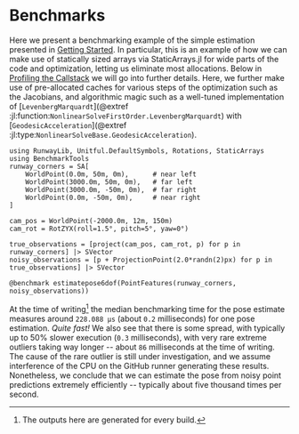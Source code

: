 # Benchmarks
Here we present a benchmarking example of the simple estimation presented in [Getting Started](@ref).
In particular, this is an example of how we can make use of statically sized arrays via StaticArrays.jl for wide parts of the code and optimization, letting us eliminate most allocations.
Below in [Profiling the Callstack](@ref) we will go into further details.
Here, we further make use of pre-allocated caches for various steps of the optimization such as the Jacobians, and algorithmic magic such as a well-tuned implementation of [`LevenbergMarquardt`](@extref :jl:function:`NonlinearSolveFirstOrder.LevenbergMarquardt`) with [`GeodesicAcceleration`](@extref :jl:type:`NonlinearSolveBase.GeodesicAcceleration`).

```@example benchmarkrun
using RunwayLib, Unitful.DefaultSymbols, Rotations, StaticArrays
using BenchmarkTools
runway_corners = SA[
    WorldPoint(0.0m, 50m, 0m),      # near left
    WorldPoint(3000.0m, 50m, 0m),   # far left
    WorldPoint(3000.0m, -50m, 0m),  # far right
    WorldPoint(0.0m, -50m, 0m),     # near right
]

cam_pos = WorldPoint(-2000.0m, 12m, 150m)
cam_rot = RotZYX(roll=1.5°, pitch=5°, yaw=0°)

true_observations = [project(cam_pos, cam_rot, p) for p in runway_corners] |> SVector
noisy_observations = [p + ProjectionPoint(2.0*randn(2)px) for p in true_observations] |> SVector

@benchmark estimatepose6dof(PointFeatures(runway_corners, noisy_observations))
```
At the time of writing[^1] the median benchmarking time for the pose estimate measures around `228.088 μs` (about `0.2` milliseconds) for one pose estimation. *Quite fast!*
We also see that there is some spread, with typically up to 50% slower execution (`0.3` milliseconds), with very rare extreme outliers taking way longer -- about `86` milliseconds at the time of writing.
The cause of the rare outlier is still under investigation, and we assume interference of the CPU on the GitHub runner generating these results.
Nonetheless, we conclude that we can estimate the pose from noisy point predictions extremely efficiently -- typically about five thousand times per second.
[^1]: The outputs here are generated for every build.
